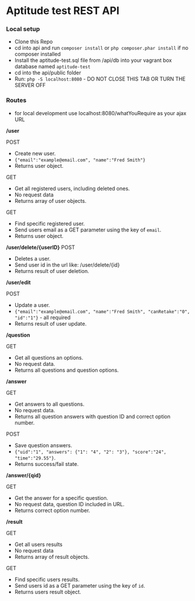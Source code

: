 # Aptitude test REST API

### Local setup

- Clone this Repo
- cd into api and run `composer install` or `php composer.phar install` if no composer installed
- Install the aptitude-test.sql file from /api/db into your vagrant box database named `aptitude-test`
- cd into the api/public folder
- Run: `php -S localhost:8080` - DO NOT CLOSE THIS TAB OR TURN THE SERVER OFF


### Routes
- for local development use localhost:8080/whatYouRequire as your ajax URL

**/user**

POST
- Create new user.
- `{"email":"example@email.com", "name":"Fred Smith"}`
- Returns user object.

GET 
- Get all registered users, including deleted ones.
- No request data
- Returns array of user objects.

GET
- Find specific registered user.
- Send users email as a GET parameter using the key of `email`.
- Returns user object.


**/user/delete/{userID}**
POST
- Deletes a user.
- Send user id in the url like: /user/delete/{id}
- Returns result of user deletion.


**/user/edit**

POST
- Update a user.
- `{"email":"example@email.com", "name":"Fred Smith", "canRetake":"0", "id":"1"}` - all required
- Returns result of user update.

**/question**

GET
- Get all questions an options.
- No request data.
- Returns all questions and question options.

**/answer**

GET
- Get answers to all questions.
- No request data.
- Returns all question answers with question ID and correct option number.

POST
- Save question answers.
- `{"uid":"1", "answers": {"1": "4", "2": "3"}, "score":"24", "time":"29.55"}`.
- Returns success/fail state.

**/answer/{qid}**

GET
- Get the answer for a specific question.
- No request data, question ID included in URL.
- Returns correct option number.

**/result**

GET 
- Get all users results
- No request data
- Returns array of result objects.

GET
- Find specific users results.
- Send users id as a GET parameter using the key of `id`.
- Returns users result object.
